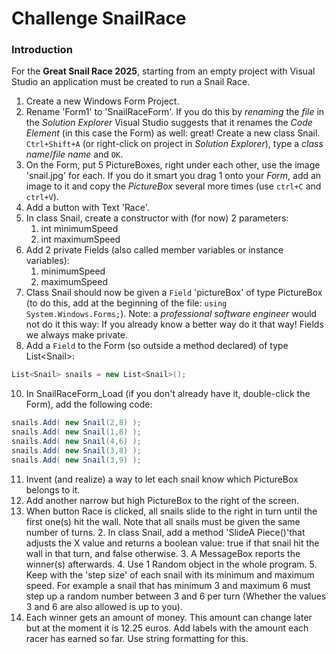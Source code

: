 # Challenge SnailRace

### Introduction

For the **Great Snail Race 2025**, starting from an empty project with Visual Studio
an application must be created to run a Snail Race.

1. Create a new Windows Form Project.
2. Rename 'Form1' to 'SnailRaceForm'. If you do this by *renaming* the *file* in the *Solution Explorer* Visual Studio suggests that it renames the *Code Element* (in this case the Form) as well: great!
Create a new class Snail. `Ctrl+Shift+A` (or right-click on project in *Solution Explorer*), type a *class name*/*file name* and `OK`.
4. On the Form, put 5 PictureBoxes, right under each other, use the image 'snail.jpg' for each. If you do it smart you drag 1 onto your *Form*, add an image to it and copy the *PictureBox* several more times (use `ctrl+C` and `ctrl+V`).
5. Add a button with Text 'Race'.
6. In class Snail, create a constructor with (for now) 2 parameters:
	1. int minimumSpeed
	2. int maximumSpeed
7. Add 2 private Fields (also called member variables or instance variables):
	1. minimumSpeed
	2. maximumSpeed
8. Class Snail should now be given a `Field` 'pictureBox' of type PictureBox (to do this, add at the beginning of the file: `using System.Windows.Forms;`). Note: a *professional software engineer* would not do it this way: If you already know a better way do it that way! Fields we always make private.
9. Add a `Field` to the Form (so outside a method declared) of type List&lt;Snail&gt;:

```cs
List<Snail> snails = new List<Snail>();
```

10. In SnailRaceForm_Load (if you don't already have it, double-click the Form), add the following code:

```cs
snails.Add( new Snail(2,8) );
snails.Add( new Snail(1,8) );
snails.Add( new Snail(4,6) );
snails.Add( new Snail(3,8) );
snails.Add( new Snail(3,9) );
```

11. Invent (and realize) a way to let each snail know which PictureBox belongs to it.
12. Add another narrow but high PictureBox to the right of the screen.
13. When button Race is clicked, all snails slide to the right in turn until the first one(s) hit the wall.
	Note that all snails must be given the same number of turns.
	2. In class Snail, add a method 'SlideA Piece()'that adjusts the X value and returns a boolean value: true if that snail hit the wall in that turn, and false otherwise.
	3. A MessageBox reports the winner(s) afterwards.
	4. Use 1 Random object in the whole program.
	5. Keep with the 'step size' of each snail with its minimum and maximum speed. For example a snail that has minimum 3 and maximum 6 must step up a random number between 3 and 6 per turn (Whether the values 3 and 6 are also allowed is up to you).
14. Each winner gets an amount of money. This amount can change later but at the moment it is 12.25 euros. Add labels with the amount each racer has earned so far. Use string formatting for this.